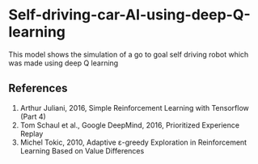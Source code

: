 # Self-driving-car-AI-using-deep-Q-learning
This model shows the simulation of a go to goal self driving robot which was made using deep Q learning

## References
1. Arthur Juliani, 2016, Simple Reinforcement Learning with Tensorflow (Part 4)
2. Tom Schaul et al., Google DeepMind, 2016, Prioritized Experience Replay
3. Michel Tokic, 2010, Adaptive ε-greedy Exploration in Reinforcement Learning Based on Value Differences
